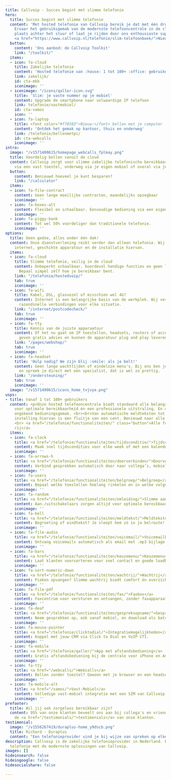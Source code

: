 ```yaml
---
title: Callvoip - Succes begint met slimme telefonie
hero:
  title: Succes begint met slimme telefonie
  content: 'Met hosted telefonie van Callvoip bereik je dat met één druk op de knop.
    Ervaar het gebruiksgemak van de modernste telefooncentrale in de cloud! Neem zelf
    plaats achter het stuur of laat je rijden door ons enthousiaste supportteam.<br><br>
    <a href="https://www.callvoip.nl/telefonie/slim-telefoonboek/">Nieuw: Slim Telefoonboek koppelt jouw CRM met jouw telefonie!</a>'
  button:
    content: 'Ons aanbod: de Callvoip Toolkit'
    link: "/toolkit/"
  items:
  - icon: fa-cloud
    title: Zakelijke telefonie
    content: 'Hosted telefonie van :house: 1 tot 100+ :office: gebruikers'
    link: zakelijk/
    id: cta-mkb
    iconimage: ''
  - iconimage: "/icons/qaller-icon.svg"
    title: 'Slim: je vaste nummer op je mobiel'
    content: Upgrade de smartphone naar volwaardige IP telefoon
    link: telefonie/vastmobiel/
    id: cta-vamos
    icon: ''
  - icon: fa-laptop
    title: <font color="#f78503">Nieuw:</font> bellen met je computer
    content: 'Ontdek het gemak op kantoor, thuis en onderweg'
    link: /telefonie/bellenmetpc/
    id: cta-webcalls
    iconimage: ''
intro:
  image: "/v1571400615/homepage_webcalls_fplmay.png"
  title: Voordelig bellen vanuit de cloud
  content: Callvoip zorgt voor slimme zakelijke telefonische bereikbaarheid. Op kantoor
    via een vast toestel, onderweg via je eigen mobiel of overal via je eigen computer. En dat tegen scherpe tarieven!
  button:
    content: Benieuwd hoeveel je kunt besparen?
    link: "/calculator"
  items:
  - icon: fa-file-contract
    content: Geen lange moeilijke contracten, maandelijks opzegbaar
    iconimage: ''
  - icon: fa-boxes-alt
    content: Flexibel en schaalbaar. Eenvoudige bediening via een eigen veilige omgeving.
    iconimage: ''
  - icon: fa-piggy-bank
    content: Tot wel 50% voordeliger dan traditionele telefonie.
    iconimage: ''
options:
  title: Geen gedoe, alles onder één dak!
  content: Onze dienstverlening reikt verder dan alleen telefonie. Wij verzorgen betrouwbaar
    internet, geschikte apparatuur en de installatie hiervan.
  items:
  - icon: fa-cloud
    title: Slimme telefonie, veilig in de cloud
    content: Onbeperkt schaalbaar, boordevol handige functies en geen lange contracten.
      Bepaal simpel zèlf hoe je bereikbaar bent.
    link: "/telefonie/hostedvoip/"
    tab: true
    iconimage: ''
  - icon: fa-wifi
    title: Kabel, DSL, glasvezel of misschien wel 4G?
    content: Internet is een belangrijke basis van de werkplek. Wij verzorgen stabiele
      razendsnelle verbindingen voor elke situatie.
    link: "/internet/postcodecheck/"
    tab: true
    iconimage: ''
  - icon: fa-tty
    title: Kennis van de juiste apparaatuur
    content: Of het nu gaat om IP toestellen, headsets, routers of accesspoint. Wij
      geven gratis advies en kunnen de apparatuur plug and play leveren.
    link: "/pages/webshop/"
    tab: true
    iconimage: ''
  - icon: fa-headset
    title: 'Hulp nodig? We zijn blij :smile: als je belt!'
    content: Geen lange wachttijden of eindeloze menu's. Bij ons ben je geen nummer
      en spreek je direct met een specialist, dat is wel zo prettig.
    link: "/ondersteuning/"
    tab: true
    iconimage: ''
  image: "/v1571400615/icons_home_tvjvye.png"
usps:
- title: Vanaf 1 tot 100+ gebruikers
  content: <p>Onze hosted telefooncentrale biedt standaard alle belangrijke functies
    voor optimale bereikbaarheid én een professionele uitstraling. En dat met een
    ongekend bedieningsgemak. <br><br>Van automatische meldteksten tot slimme doorschakelingen,
    instelling hiervan is een fluitje van een cent. Benieuwd naar alle mogelijkheden?</p>
    <br> <a href="/telefonie/functionaliteiten/" class="button">Alle functies op een
    rij</a>
  items:
  - icon: fa-clock
    title: <a href="/telefonie/functionaliteiten/tijdsconditie/">Tijdscondities</a>
    content: Maak snel tijdscondities voor elke week of met een kalender.
    iconimage: ''
  - icon: fa-arrows-h
    title: <a href="/telefonie/functionaliteiten/doorverbinden/">Doorverbinden</a>
    content: Verbind gesprekken automatisch door naar collega’s, mobiel, etc.
    iconimage: ''
  - icon: fa-users
    title: <a href="/telefonie/functionaliteiten/belgroep/">Belgroep</a>
    content: Bepaal welke toestellen hoelang rinkelen en in welke volgorde.
    iconimage: ''
  - icon: fa-random
    title: <a href="/telefonie/functionaliteiten/omleiding/">Slimme aan/uitschakelaars</a>
    content: Aan-/uitschakelaars zorgen altijd voor optimale bereikbaarheid.
    iconimage: ''
  - icon: fa-bell
    title: <a href="/telefonie/functionaliteiten/meldtekst/">Meldteksten</a>
    content: Begroeting of eindtekst? Je sleept hem zó in je belroute!
    iconimage: ''
  - icon: fa-file-audio
    title: <a href="/telefonie/functionaliteiten/voicemail/">Voicemailbox</a>
    content: Ontvang voicemails automatisch als email met .mp3 bijlage.
    iconimage: ''
  - icon: fa-bars
    title: <a href="/telefonie/functionaliteiten/keuzemenu/">Keuzemenu</a>
    content: Laat klanten voorsorteren voor snel contact en goede loadbalance.
    iconimage: ''
  - icon: fa-sort-numeric-down
    title: <a href="/telefonie/functionaliteiten/wachtrij/">Wachtrij</a>
    content: Pieken opvangen? Slimme wachtrij biedt comfort én overzicht!
    iconimage: ''
  - icon: fa-file-pdf
    title: <a href="/telefonie/functionaliteiten/fax/">Faxbox</a>
    content: Faxcentrum voor versturen en ontvangen, zonder faxapparaat.
    iconimage: ''
  - icon: fa-deaf
    title: <a href="/telefonie/functionaliteiten/gespreksopname/">Gespreksopname</a>
    content: Neem gesprekken op, ook vanaf mobiel, en download als batch.
    iconimage: ''
  - icon: fa-mouse-pointer
    title: <a href="/telefonie/clicktodial/">Integratiemogelijkheden</a>
    content: Koppel met jouw CRM via Click to Dial en VoIP CTI.
    iconimage: ''
  - icon: fa-mobile
    title: <a href="/telefonie/qaller/">App met afstandsbediening</a>
    content: Gratis afstandsbediening bij de centrale voor iPhone en Android.
    iconimage: ''
  - icon: fa-tty
    title: <a href="/webcalls/">Webcalls</a>
    content: Bellen zonder toestel? Gewoon met je browser en een headset!
    iconimage: ''
  - icon: fa-mobile-alt
    title: <a href="/vamos/">Vast-Mobiel</a>
    content: Volledige vast-mobiel integratie met een SIM van Callvoip
    iconimage: ''
prefooter:
  title: Wil jij ook zorgeloos bereikbaar zijn?
  content: 95% van onze klanten beveelt ons aan bij collega's en vrienden. Bekijk
    de <a href="/testimonials/">testimonials</a> van onze klanten.
testimonial:
  image: "/v1556267419/duraplus-home_y9dscb.png"
  title: Richard - Duraplus
  content: "Een telefonieprovider vind je bij wijze van spreken op elke straathoek. Het Team van Callvoip gaat verder en heeft een slimme integratie met Grip en Office 365 ingesteld voor ons waarmee de telefonie een stuk persoonlijker en efficiënter wordt. Allemaal snel en supervriendelijk geregeld!"
description: Callvoip is de zakelijke telefonieprovider in Nederland. Bespaar op je
  telefonie met de modernste oplossingen van Callvoip.
images: []
hideinsearch: false
hideingoogle: false
hidesocialshare: false

---
```

